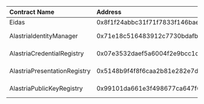 | Contract Name | Address | ABI |
| :------------ | :-------| :--- |
| Eidas | 0x8f1f24abbc31f71f7833f146baee96d1dff6cf39 | https://github.com/alastria/alastria-identity/tree/develop/contracts/abi/__contracts_libs_Eidas_sol_Eidas.abi |
| AlastriaIdentityManager | 0x71e18c516483912c7730bdafb9e8b9aaca648aee | https://github.com/alastria/alastria-identity/tree/develop/contracts/abi/__contracts_identityManager_AlastriaIdentityManager_sol_AlastriaIdentityManager.abi |
| AlastriaCredentialRegistry | 0x07e3532daef5a6004f2e9bcc1da6cbc0fd2b6ed0 | https://github.com/alastria/alastria-identity/tree/develop/contracts/abi/__contracts_registry_AlastriaCredentialRegistry_sol_AlastriaCredentialRegistry.abi |
| AlastriaPresentationRegistry | 0x5148b9f4f8f6caa2b81e282e7da6f22e6a5b85d3 | https://github.com/alastria/alastria-identity/tree/develop/contracts/abi/__contracts_registry_AlastriaPresentationRegistry_sol_AlastriaPresentationRegistry.abi |
| AlastriaPublicKeyRegistry | 0x99101da661e3f498677ca647f60f4073127c52c0 | https://github.com/alastria/alastria-identity/tree/develop/contracts/abi/__contracts_registry_AlastriaPublicKeyRegistry_sol_AlastriaPublicKeyRegistry.abi |

